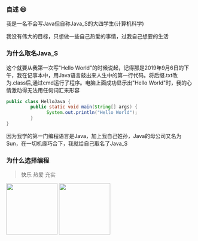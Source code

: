 ### 自述 😄
我是一名不会写Java但自称Java_S的大四学生(计算机科学)

我没有伟大的目标，只想做一些自己热爱的事情，过我自己想要的生活

<!--
**Java-S12138/Java-S12138** is a ✨ _special_ ✨ repository because its `README.md` (this file) appears on your GitHub profile.

Here are some ideas to get you started:

- 🔭 I’m currently working on ...
- 🌱 I’m currently learning ...
- 👯 I’m looking to collaborate on ...
- 🤔 I’m looking for help with ...
- 💬 Ask me about ...
- 📫 How to reach me: ...
- 😄 Pronouns: ...
- ⚡ Fun fact: ...
-->

### 为什么取名Java_S

这个就要从我第一次写"Hello World"的时候说起，记得那是2019年9月6日的下午，我在记事本中，用Java语言敲出来人生中的第一行代码。将后缀.txt改为.class后,通过cmd运行了程序。电脑上面成功显示出"Hello World"时，我的心情激动得无法用任何词汇来形容
```java
public class HelloJava {	
         public static void main(String[] args) {
               System.out.println("Hello World");
         }
}
```
因为我学的第一门编程语言是Java，加上我自己姓孙，Java的母公司又名为Sun，在一切机缘巧合下，我就给自己取名了Java_S

### 为什么选择编程 
> 快乐 热爱 充实

<img align="" height="137px" src="https://github-readme-stats.vercel.app/api?username=Java-S12138&hide_title=true&show_icons=false&include_all_commits=true&line_height=21&bg_color=0000&text_color=8A919F&locale=cn" /> <img align="" height="137px" src="https://github-readme-stats.vercel.app/api/top-langs/?username=Java-S12138&hide_title=true&hide=html&layout=compact&bg_color=0000&text_color=8A919F&locale=cn" />![]()
